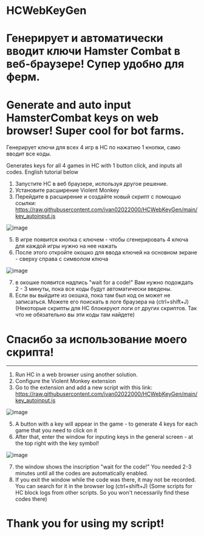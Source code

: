 # HCWebKeyGen
# Генерирует и автоматически вводит ключи Hamster Combat в веб-браузере! Супер удобно для ферм.
# Generate and auto input HamsterCombat keys on web browser! Super cool for bot farms. 

Генерирует ключи для всех 4 игр в HC по нажатию 1 кнопки, само вводит все коды.

Generates keys for all 4 games in HC with 1 button click, and inputs all codes.
English tutorial below

1) Запустите HC в веб браузере, используя другое решение.
2) Установите расширение Violent Monkey
3) Перейдите в расширение и создайте новый скрипт с помощью ссылки:
https://raw.githubusercontent.com/ivan02022000/HCWebKeyGen/main/key_autoinput.js

![image](https://github.com/user-attachments/assets/4adff27a-901e-427e-8b60-fbd6607d47f0)

5) В игре появится кнопка с ключем - чтобы сгенерировать 4 ключа для каждой игры нужно на нее нажать
6) После этого откройте окошко для ввода ключей на основном экране - сверху справа с символом ключа

![image](https://github.com/user-attachments/assets/086dd538-b27d-4d1c-b056-b4dcd5bc3180)

7) в окошке появится надпись "wait for a code!" Вам нужно подождать 2 - 3 минуты, пока все коды будут автоматически введены.
8) Если вы выйдите из окошка, пока там был код он может не записаться. Можете его поискать в логе браузера на (ctrl+shift+J)
(Некоторые скрипты для HC блокируют логи от других скриптов. Так что не обязательно вы эти коды там найдете)

# Спасибо за использование моего скрипта!
---

1) Run HC in a web browser using another solution.
2) Configure the Violent Monkey extension
3) Go to the extension and add a new script with this link:
https://raw.githubusercontent.com/ivan02022000/HCWebKeyGen/main/key_autoinput.js

![image](https://github.com/user-attachments/assets/4adff27a-901e-427e-8b60-fbd6607d47f0)

5) A button with a key will appear in the game - to generate 4 keys for each game that you need to click on it
6) After that, enter the window for inputing keys in the general screen - at the top right with the key symbol!

![image](https://github.com/user-attachments/assets/086dd538-b27d-4d1c-b056-b4dcd5bc3180)

7) the window shows the inscription "wait for the code!" You needed 2-3 minutes until all the codes are automatically enabled.
8) If you exit the window while the code was there, it may not be recorded. You can search for it in the browser log (ctrl+shift+J)
(Some scripts for HC block logs from other scripts. So you won't necessarily find these codes there)

# Thank you for using my script!
